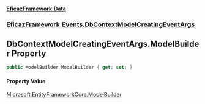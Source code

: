 #### [EficazFramework.Data](EficazFrameworkData.md 'EficazFramework Data')
### [EficazFramework.Events](EficazFrameworkData.md#EficazFramework.Events 'EficazFramework.Events').[DbContextModelCreatingEventArgs](EficazFramework.Events/DbContextModelCreatingEventArgs.md 'EficazFramework.Events.DbContextModelCreatingEventArgs')

## DbContextModelCreatingEventArgs.ModelBuilder Property

```csharp
public ModelBuilder ModelBuilder { get; set; }
```

#### Property Value
[Microsoft.EntityFrameworkCore.ModelBuilder](https://docs.microsoft.com/en-us/dotnet/api/Microsoft.EntityFrameworkCore.ModelBuilder 'Microsoft.EntityFrameworkCore.ModelBuilder')